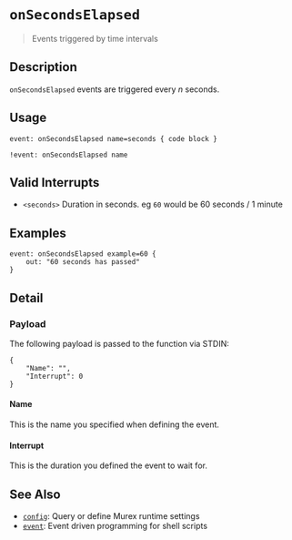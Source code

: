 # `onSecondsElapsed`

> Events triggered by time intervals

## Description

`onSecondsElapsed` events are triggered every _n_ seconds.

## Usage

```
event: onSecondsElapsed name=seconds { code block }

!event: onSecondsElapsed name
```

## Valid Interrupts

* `<seconds>`
    Duration in seconds. eg `60` would be 60 seconds / 1 minute

## Examples

```
event: onSecondsElapsed example=60 {
    out: "60 seconds has passed"
}
```

## Detail

### Payload

The following payload is passed to the function via STDIN:

```
{
    "Name": "",
    "Interrupt": 0
}
```

#### Name

This is the name you specified when defining the event.

#### Interrupt

This is the duration you defined the event to wait for.

## See Also

* [`config`](../commands/config.md):
  Query or define Murex runtime settings
* [`event`](../commands/event.md):
  Event driven programming for shell scripts